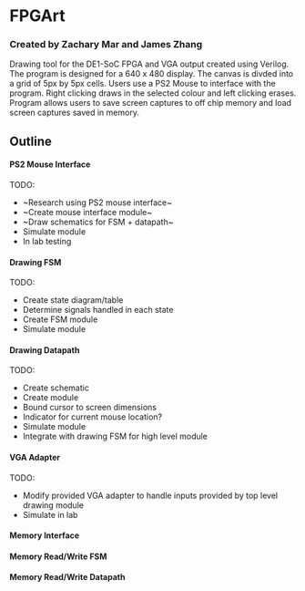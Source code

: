 # FPGArt
### Created by Zachary Mar and James Zhang
Drawing tool for the DE1-SoC FPGA and VGA output created using Verilog. The program is designed for a 640 x 480 display. The canvas is divded into a grid of 5px by 5px cells. Users use a PS2 Mouse to interface with the program. Right clicking draws in the selected colour and left clicking erases. Program allows users to save screen captures to off chip memory and load screen captures saved in memory.

## Outline
#### PS2 Mouse Interface
TODO:
- ~Research using PS2 mouse interface~
- ~Create mouse interface module~
- ~Draw schematics for FSM + datapath~
- Simulate module
- In lab testing

#### Drawing FSM
TODO:
- Create state diagram/table
- Determine signals handled in each state
- Create FSM module
- Simulate module

#### Drawing Datapath
TODO:
- Create schematic
- Create module
- Bound cursor to screen dimensions
- Indicator for current mouse location?
- Simulate module
- Integrate with drawing FSM for high level module

#### VGA Adapter
TODO:
- Modify provided VGA adapter to handle inputs provided by top level drawing module
- Simulate in lab

#### Memory Interface

#### Memory Read/Write FSM

#### Memory Read/Write Datapath
